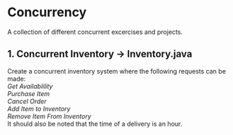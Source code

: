 # Concurrency
A collection of different concurrent excercises and projects.

## 1. Concurrent Inventory -> Inventory.java
Create a concurrent inventory system where the following requests can be made:<br>
<i>Get Availablility</i><br>
<i>Purchase Item</i><br>
<i>Cancel Order</i><br>
<i>Add Item to Inventory</i><br>
<i>Remove Item From Inventory</i><br>
It should also be noted that the time of a delivery is an hour.

